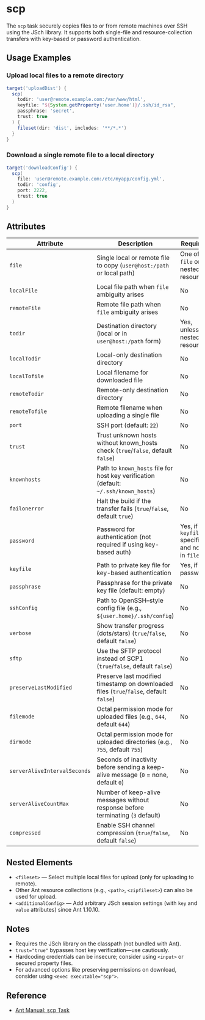 # scp

The `scp` task securely copies files to or from remote machines over SSH using the JSch library. It supports both single-file and resource-collection transfers with key-based or password authentication.

## Usage Examples

### Upload local files to a remote directory

```groovy
target('uploadDist') {
  scp(
    todir: 'user@remote.example.com:/var/www/html',
    keyfile: "${System.getProperty('user.home')}/.ssh/id_rsa",
    passphrase: 'secret',
    trust: true
  ) {
    fileset(dir: 'dist', includes: '**/*.*')
  }
}
```

### Download a single remote file to a local directory

```groovy
target('downloadConfig') {
  scp(
    file: 'user@remote.example.com:/etc/myapp/config.yml',
    todir: 'config',
    port: 2222,
    trust: true
  )
}
```

## Attributes

| Attribute                    | Description                                                                            | Required                                         |
|------------------------------|----------------------------------------------------------------------------------------|--------------------------------------------------|
| `file`                       | Single local or remote file to copy (`user@host:/path` or local path)                  | One of `file` or nested resource                 |
| `localFile`                  | Local file path when `file` ambiguity arises                                           | No                                               |
| `remoteFile`                 | Remote file path when `file` ambiguity arises                                          | No                                               |
| `todir`                      | Destination directory (local or in `user@host:/path` form)                             | Yes, unless nested resource                      |
| `localTodir`                 | Local-only destination directory                                                       | No                                               |
| `localTofile`                | Local filename for downloaded file                                                     | No                                               |
| `remoteTodir`                | Remote-only destination directory                                                      | No                                               |
| `remoteTofile`               | Remote filename when uploading a single file                                           | No                                               |
| `port`                       | SSH port (default: `22`)                                                               | No                                               |
| `trust`                      | Trust unknown hosts without known_hosts check (`true`/`false`, default `false`)        | No                                               |
| `knownhosts`                 | Path to `known_hosts` file for host key verification (default: `~/.ssh/known_hosts`)   | No                                               |
| `failonerror`                | Halt the build if the transfer fails (`true`/`false`, default `true`)                  | No                                               |
| `password`                   | Password for authentication (not required if using key-based auth)                     | Yes, if no `keyfile` specified and not in `file` |
| `keyfile`                    | Path to private key file for key-based authentication                                  | Yes, if no password                              |
| `passphrase`                 | Passphrase for the private key file (default: empty)                                   | No                                               |
| `sshConfig`                  | Path to OpenSSH–style config file (e.g., `${user.home}/.ssh/config`)                   | No                                               |
| `verbose`                    | Show transfer progress (dots/stars) (`true`/`false`, default `false`)                  | No                                               |
| `sftp`                       | Use the SFTP protocol instead of SCP1 (`true`/`false`, default `false`)                | No                                               |
| `preserveLastModified`       | Preserve last modified timestamp on downloaded files (`true`/`false`, default `false`) | No                                               |
| `filemode`                   | Octal permission mode for uploaded files (e.g., `644`, default `644`)                  | No                                               |
| `dirmode`                    | Octal permission mode for uploaded directories (e.g., `755`, default `755`)            | No                                               |
| `serverAliveIntervalSeconds` | Seconds of inactivity before sending a keep-alive message (`0` = none, default `0`)    | No                                               |
| `serverAliveCountMax`        | Number of keep-alive messages without response before terminating (`3` default)        | No                                               |
| `compressed`                 | Enable SSH channel compression (`true`/`false`, default `false`)                       | No                                               |

## Nested Elements

- `<fileset>` — Select multiple local files for upload (only for uploading to remote).
- Other Ant resource collections (e.g., `<path>`, `<zipfileset>`) can also be used for upload.
- `<additionalConfig>` — Add arbitrary JSch session settings (with `key` and `value` attributes) since Ant 1.10.10.

## Notes

- Requires the JSch library on the classpath (not bundled with Ant).
- `trust="true"` bypasses host key verification—use cautiously.
- Hardcoding credentials can be insecure; consider using `<input>` or secured property files.
- For advanced options like preserving permissions on download, consider using `<exec executable="scp">`.

## Reference

- [Ant Manual: scp Task](https://ant.apache.org/manual/Tasks/scp.html)
